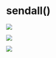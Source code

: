 # sendall\(\)

![](../.gitbook/assets/sendall1.PNG)

![](../.gitbook/assets/sendall2.PNG)

![](../.gitbook/assets/sendall3.PNG)

